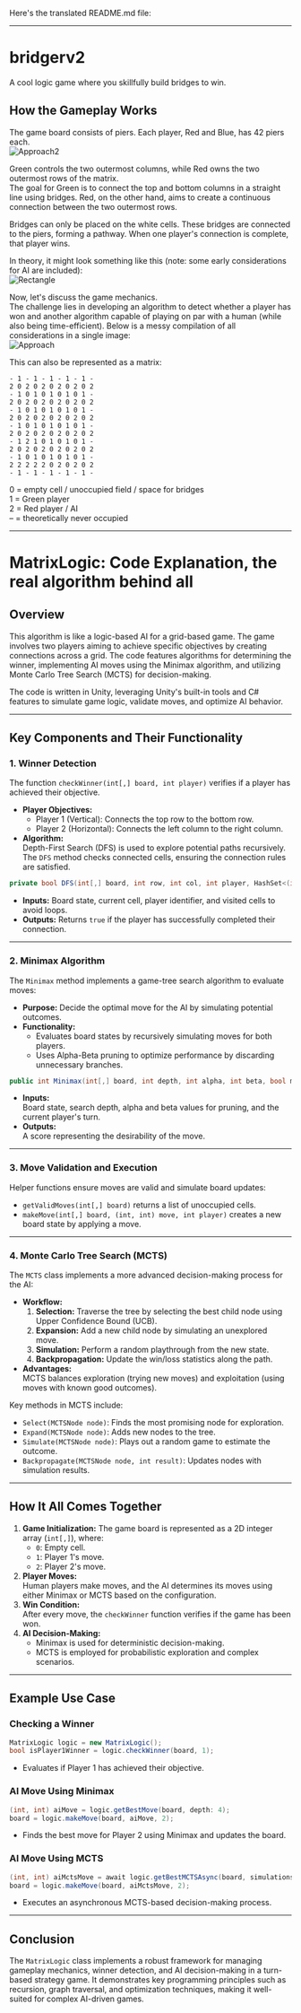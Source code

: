Here's the translated README.md file:

---

# bridgerv2  
A cool logic game where you skillfully build bridges to win.

## How the Gameplay Works  
The game board consists of piers. Each player, Red and Blue, has 42 piers each.  
![Approach2](https://github.com/user-attachments/assets/8e3091a1-dd24-409b-acaa-de1cf77c1ad8)  

Green controls the two outermost columns, while Red owns the two outermost rows of the matrix.  
The goal for Green is to connect the top and bottom columns in a straight line using bridges. Red, on the other hand, aims to create a continuous connection between the two outermost rows.  

Bridges can only be placed on the white cells. These bridges are connected to the piers, forming a pathway. When one player's connection is complete, that player wins.  

In theory, it might look something like this (note: some early considerations for AI are included):  
![Rectangle](https://github.com/user-attachments/assets/86819cc5-8b2b-4b95-a01d-c8f11f4fab12)  

Now, let's discuss the game mechanics.  
The challenge lies in developing an algorithm to detect whether a player has won and another algorithm capable of playing on par with a human (while also being time-efficient). Below is a messy compilation of all considerations in a single image:  
![Approach](https://github.com/user-attachments/assets/7f9d8bdf-07e2-4e1d-a9b7-e6f3a793bba7)  

This can also be represented as a matrix:  
```
- 1 - 1 - 1 - 1 - 1 - 
2 0 2 0 2 0 2 0 2 0 2 
- 1 0 1 0 1 0 1 0 1 - 
2 0 2 0 2 0 2 0 2 0 2 
- 1 0 1 0 1 0 1 0 1 - 
2 0 2 0 2 0 2 0 2 0 2 
- 1 0 1 0 1 0 1 0 1 - 
2 0 2 0 2 0 2 0 2 0 2 
- 1 2 1 0 1 0 1 0 1 - 
2 0 2 0 2 0 2 0 2 0 2 
- 1 0 1 0 1 0 1 0 1 - 
2 2 2 2 2 0 2 0 2 0 2 
- 1 - 1 - 1 - 1 - 1 - 
```  

0 = empty cell / unoccupied field / space for bridges  
1 = Green player  
2 = Red player / AI  
– = theoretically never occupied  

---

# MatrixLogic: Code Explanation, the real algorithm behind all

## Overview

This algorithm is like a logic-based AI for a grid-based game. The game involves two players aiming to achieve specific objectives by creating connections across a grid. The code features algorithms for determining the winner, implementing AI moves using the Minimax algorithm, and utilizing Monte Carlo Tree Search (MCTS) for decision-making.

The code is written in Unity, leveraging Unity's built-in tools and C# features to simulate game logic, validate moves, and optimize AI behavior.

---

## Key Components and Their Functionality

### **1. Winner Detection**
The function `checkWinner(int[,] board, int player)` verifies if a player has achieved their objective.  
- **Player Objectives:**
  - Player 1 (Vertical): Connects the top row to the bottom row.
  - Player 2 (Horizontal): Connects the left column to the right column.
- **Algorithm:**  
  Depth-First Search (DFS) is used to explore potential paths recursively. The `DFS` method checks connected cells, ensuring the connection rules are satisfied.

```csharp
private bool DFS(int[,] board, int row, int col, int player, HashSet<(int, int)> visited)
```
- **Inputs:** Board state, current cell, player identifier, and visited cells to avoid loops.
- **Outputs:** Returns `true` if the player has successfully completed their connection.

---

### **2. Minimax Algorithm**
The `Minimax` method implements a game-tree search algorithm to evaluate moves:
- **Purpose:** Decide the optimal move for the AI by simulating potential outcomes.
- **Functionality:**
  - Evaluates board states by recursively simulating moves for both players.
  - Uses Alpha-Beta pruning to optimize performance by discarding unnecessary branches.

```csharp
public int Minimax(int[,] board, int depth, int alpha, int beta, bool maximizingPlayer)
```
- **Inputs:**  
  Board state, search depth, alpha and beta values for pruning, and the current player's turn.
- **Outputs:**  
  A score representing the desirability of the move.

---

### **3. Move Validation and Execution**
Helper functions ensure moves are valid and simulate board updates:
- `getValidMoves(int[,] board)` returns a list of unoccupied cells.
- `makeMove(int[,] board, (int, int) move, int player)` creates a new board state by applying a move.

---

### **4. Monte Carlo Tree Search (MCTS)**
The `MCTS` class implements a more advanced decision-making process for the AI:
- **Workflow:**
  1. **Selection:** Traverse the tree by selecting the best child node using Upper Confidence Bound (UCB).
  2. **Expansion:** Add a new child node by simulating an unexplored move.
  3. **Simulation:** Perform a random playthrough from the new state.
  4. **Backpropagation:** Update the win/loss statistics along the path.
- **Advantages:**  
  MCTS balances exploration (trying new moves) and exploitation (using moves with known good outcomes).

Key methods in MCTS include:
- `Select(MCTSNode node)`: Finds the most promising node for exploration.
- `Expand(MCTSNode node)`: Adds new nodes to the tree.
- `Simulate(MCTSNode node)`: Plays out a random game to estimate the outcome.
- `Backpropagate(MCTSNode node, int result)`: Updates nodes with simulation results.

---

## How It All Comes Together
1. **Game Initialization:** The game board is represented as a 2D integer array (`int[,]`), where:
   - `0`: Empty cell.
   - `1`: Player 1's move.
   - `2`: Player 2's move.
2. **Player Moves:**  
   Human players make moves, and the AI determines its moves using either Minimax or MCTS based on the configuration.
3. **Win Condition:**  
   After every move, the `checkWinner` function verifies if the game has been won.
4. **AI Decision-Making:**  
   - Minimax is used for deterministic decision-making.
   - MCTS is employed for probabilistic exploration and complex scenarios.

---

## Example Use Case
### **Checking a Winner**
```csharp
MatrixLogic logic = new MatrixLogic();
bool isPlayer1Winner = logic.checkWinner(board, 1);
```
- Evaluates if Player 1 has achieved their objective.

### **AI Move Using Minimax**
```csharp
(int, int) aiMove = logic.getBestMove(board, depth: 4);
board = logic.makeMove(board, aiMove, 2);
```
- Finds the best move for Player 2 using Minimax and updates the board.

### **AI Move Using MCTS**
```csharp
(int, int) aiMctsMove = await logic.getBestMCTSAsync(board, simulationsNumber: 1000);
board = logic.makeMove(board, aiMctsMove, 2);
```
- Executes an asynchronous MCTS-based decision-making process.

---

## Conclusion
The `MatrixLogic` class implements a robust framework for managing gameplay mechanics, winner detection, and AI decision-making in a turn-based strategy game. It demonstrates key programming principles such as recursion, graph traversal, and optimization techniques, making it well-suited for complex AI-driven games.

